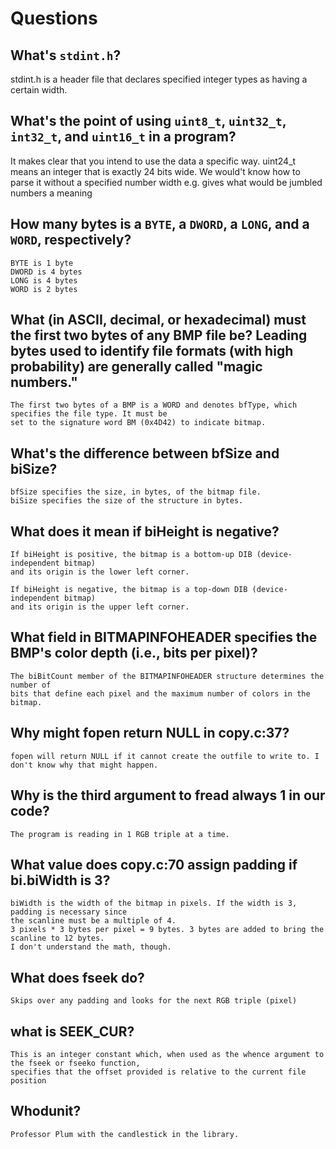 # Questions

## What's `stdint.h`?

stdint.h is a header file that declares specified integer types as having a certain width.

## What's the point of using `uint8_t`, `uint32_t`, `int32_t`, and `uint16_t` in a program?
It makes clear that you intend to use the data a specific way. uint24_t means an integer that is exactly 24 bits wide.
We would't know how to parse it without a specified number width e.g. gives what would be jumbled numbers a meaning

## How many bytes is a `BYTE`, a `DWORD`, a `LONG`, and a `WORD`, respectively?

    BYTE is 1 byte
    DWORD is 4 bytes
    LONG is 4 bytes
    WORD is 2 bytes

## What (in ASCII, decimal, or hexadecimal) must the first two bytes of any BMP file be? Leading bytes used to identify file formats (with high probability) are generally called "magic numbers."
 	The first two bytes of a BMP is a WORD and denotes bfType, which specifies the file type. It must be
 	set to the signature word BM (0x4D42) to indicate bitmap.

## What's the difference between bfSize and biSize?
	bfSize specifies the size, in bytes, of the bitmap file.
	biSize specifies the size of the structure in bytes.

## What does it mean if biHeight is negative?
	If biHeight is positive, the bitmap is a bottom-up DIB (device-independent bitmap)
	and its origin is the lower left corner.

	If biHeight is negative, the bitmap is a top-down DIB (device-independent bitmap)
	and its origin is the upper left corner.

## What field in BITMAPINFOHEADER specifies the BMP's color depth (i.e., bits per pixel)?
	The biBitCount member of the BITMAPINFOHEADER structure determines the number of
	bits that define each pixel and the maximum number of colors in the bitmap.

## Why might fopen return NULL in copy.c:37?
	fopen will return NULL if it cannot create the outfile to write to. I don't know why that might happen.

## Why is the third argument to fread always 1 in our code?
	The program is reading in 1 RGB triple at a time.

## What value does copy.c:70 assign padding if bi.biWidth is 3?
	biWidth is the width of the bitmap in pixels. If the width is 3, padding is necessary since
	the scanline must be a multiple of 4.
	3 pixels * 3 bytes per pixel = 9 bytes. 3 bytes are added to bring the scanline to 12 bytes.
	I don't understand the math, though.

## What does fseek do?
	Skips over any padding and looks for the next RGB triple (pixel)

## what is SEEK_CUR?
	This is an integer constant which, when used as the whence argument to the fseek or fseeko function,
	specifies that the offset provided is relative to the current file position


## Whodunit?
	Professor Plum with the candlestick in the library.
